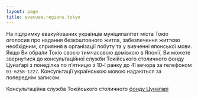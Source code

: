 ```yaml
---
layout: page
title: evacuee.regions.tokyo
---
```

На підтримку евакуйованих українців муніципалітет міста Токіо оголосив
про надання безкоштовного житла, забезпечення життєво необхідним,
сприяння в організації побуту та у вивченні японської мови. Якщо Ви
обрали Токіо своєю тимчасовою домівкою в Японії, Ви можете звернутися до
консультаційної служби Токійського столичного фонду Цунаґарі з понеділка
по п’ятницю з 10-ї ранку до 4ї вечора за телефоном
`03-6258-1227`. Консультації українською мовою надаються за попереднім
записом.

Консультаційна служба Токійського столичного [фонду Цунагарі](https://tabunka.tokyo-tsunagari.or.jp/info/2022/03/post-86.html)
